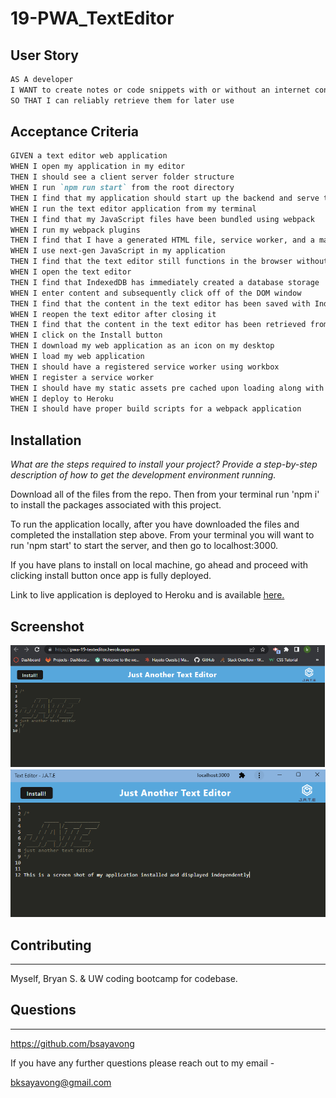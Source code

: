 # 19-PWA_TextEditor

## User Story

```md
AS A developer
I WANT to create notes or code snippets with or without an internet connection
SO THAT I can reliably retrieve them for later use
```

## Acceptance Criteria

```md
GIVEN a text editor web application
WHEN I open my application in my editor
THEN I should see a client server folder structure
WHEN I run `npm run start` from the root directory
THEN I find that my application should start up the backend and serve the client
WHEN I run the text editor application from my terminal
THEN I find that my JavaScript files have been bundled using webpack
WHEN I run my webpack plugins
THEN I find that I have a generated HTML file, service worker, and a manifest file
WHEN I use next-gen JavaScript in my application
THEN I find that the text editor still functions in the browser without errors
WHEN I open the text editor
THEN I find that IndexedDB has immediately created a database storage
WHEN I enter content and subsequently click off of the DOM window
THEN I find that the content in the text editor has been saved with IndexedDB
WHEN I reopen the text editor after closing it
THEN I find that the content in the text editor has been retrieved from our IndexedDB
WHEN I click on the Install button
THEN I download my web application as an icon on my desktop
WHEN I load my web application
THEN I should have a registered service worker using workbox
WHEN I register a service worker
THEN I should have my static assets pre cached upon loading along with subsequent pages and static assets
WHEN I deploy to Heroku
THEN I should have proper build scripts for a webpack application
```

## Installation

*What are the steps required to install your project? Provide a step-by-step description of how to get the development environment running.*

Download all of the files from the repo. Then from your terminal run 'npm i' to install the packages associated with this project. 

To run the application locally, after you have downloaded the files and completed the installation step above. From your terminal you will want to run 'npm start' to start the server, and then go to localhost:3000. 

If you have plans to install on local machine, go ahead and proceed with clicking install button once app is fully deployed.

Link to live application is deployed to Heroku and is available [here.](https://pwa-19-texteditor.herokuapp.com/)

## Screenshot
![alt text](images/Heroku.png)
![alt text](images/installed.png)


## Contributing
***
Myself, Bryan S. & UW coding bootcamp for codebase.


## Questions
***
https://github.com/bsayavong

If you have any further questions please reach out to my email -

bksayavong@gmail.com